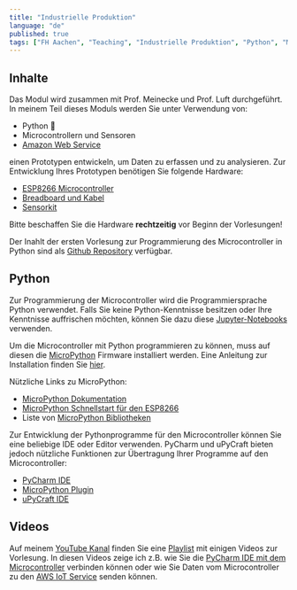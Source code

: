 ```yaml
---
title: "Industrielle Produktion"
language: "de"
published: true
tags: ["FH Aachen", "Teaching", "Industrielle Produktion", "Python", "MicroPython"]
---
```


## Inhalte
Das Modul wird zusammen mit Prof. Meinecke und Prof. Luft durchgeführt.
In meinem Teil dieses Moduls werden Sie unter Verwendung von:

- Python 🐍
- Microcontrollern und Sensoren
- [Amazon Web Service](https://aws.amazon.com/)

einen Prototypen entwickeln, um Daten zu erfassen und zu analysieren. Zur Entwicklung Ihres Prototypen benötigen Sie folgende Hardware:

- [ESP8266 Microcontroller](https://www.amazon.de/dp/B06Y1LZLLY)
- [Breadboard und Kabel](https://www.amazon.de/dp/B01N4VCYUK)
- [Sensorkit](https://www.amazon.de/dp/B01M30ZWQR/)

Bitte beschaffen Sie die Hardware **rechtzeitig** vor Beginn der Vorlesungen!

Der Inahlt der ersten Vorlesung zur Programmierung des Microcontroller in Python sind als [Github Repository](https://github.com/ceedee666/iot_introduction)
verfügbar.

## Python

Zur Programmierung der Microcontroller wird die Programmiersprache Python verwendet. Falls Sie keine Python-Kenntnisse besitzen
oder Ihre Kenntnisse auffrischen möchten, können Sie dazu diese [Jupyter-Notebooks](https://mybinder.org/v2/gh/ceedee666/python_intro_ss21/v1.4) verwenden.

Um die Microcontroller mit Python programmieren zu können, muss auf diesen die [MicroPython](https://micropython.org/) Firmware installiert werden. Eine Anleitung
zur Installation finden Sie [hier](https://randomnerdtutorials.com/flash-upload-micropython-firmware-esp32-esp8266/).

Nützliche Links zu MicroPython:

- [MicroPython Dokumentation](http://docs.micropython.org/en/latest/)
- [MicroPython Schnellstart für den ESP8266](http://docs.micropython.org/en/latest/esp8266/quickref.html)
- Liste von [MicroPython Bibliotheken](http://awesome-micropython.com/)


Zur Entwicklung der Pythonprogramme für den Microcontroller können Sie eine beliebige IDE oder Editor verwenden. PyCharm und uPyCraft bieten jedoch nützliche
Funktionen zur Übertragung Ihrer Programme auf den Microcontroller:

- [PyCharm IDE](https://www.jetbrains.com/pycharm/)
- [MicroPython Plugin](https://github.com/vlasovskikh/intellij-micropython#installation)
- [uPyCraft IDE](https://github.com/DFRobot/uPyCraft)

## Videos

Auf meinem [YouTube Kanal](https://www.youtube.com/c/christiandrumm) finden Sie eine [Playlist](https://youtube.com/playlist?list=PLl09U8aTDcv1hw7fKlLS2gv9_rz1twPr4)
mit einigen Videos zur Vorlesung. In diesen Videos zeige ich z.B. wie Sie die [PyCharm IDE mit dem Microcontroller](https://youtu.be/CMgT60wM7tw) verbinden
können oder wie Sie Daten vom Microcontroller zu den [AWS IoT Service](https://youtu.be/0N3XAKuAGec) senden können.
